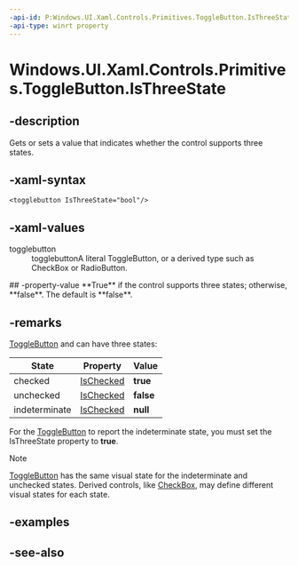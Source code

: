 ```yaml
---
-api-id: P:Windows.UI.Xaml.Controls.Primitives.ToggleButton.IsThreeState
-api-type: winrt property
---
```


<!-- Property syntax
public bool IsThreeState { get;  set; }
-->

# Windows.UI.Xaml.Controls.Primitives.ToggleButton.IsThreeState

## -description
Gets or sets a value that indicates whether the control supports three states.



## -xaml-syntax
```xaml
<togglebutton IsThreeState="bool"/>
```


## -xaml-values
<dl><dt>togglebutton</dt><dd>togglebuttonA literal ToggleButton, or a derived type such as CheckBox or RadioButton.</dd>
</dl>
## -property-value
**True** if the control supports three states; otherwise, **false**. The default is **false**.

## -remarks

[ToggleButton](togglebutton.md) and can have three states:

| State | Property | Value |
|---|---|---|
| checked | [IsChecked](togglebutton_ischecked.md) | **true** |
| unchecked | [IsChecked](togglebutton_ischecked.md) | **false** |
| indeterminate | [IsChecked](togglebutton_ischecked.md) | **null** |

For the [ToggleButton](togglebutton.md) to report the indeterminate state, you must set the IsThreeState property to **true**.

> [!NOTE]
> [ToggleButton](togglebutton.md) has the same visual state for the indeterminate and unchecked states. Derived controls, like [CheckBox](../windows.ui.xaml.controls/checkbox.md), may define different visual states for each state.

## -examples

## -see-also
